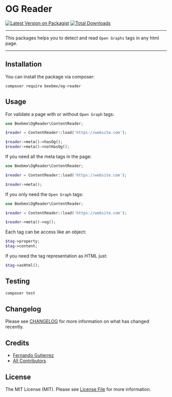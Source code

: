 # OG Reader

[![Latest Version on Packagist](https://img.shields.io/packagist/v/beebmx/og-reader.svg?style=flat-square)](https://packagist.org/packages/beebmx/og-reader)
[![Total Downloads](https://img.shields.io/packagist/dt/beebmx/og-reader.svg?style=flat-square)](https://packagist.org/packages/beebmx/og-reader)

---
This packages helps you to detect and read `Open Graphs` tags in any html page.

---


## Installation

You can install the package via composer:

```shell
composer require beebmx/og-reader
```

## Usage

For validate a page with or without `Open Graph` tags:

```php
use Beebmx\OgReader\ContentReader;

$reader = ContentReader::load('https://website.com');

$reader->meta()->hasOg();
$reader->meta()->notHasOg();
```

If you need all the meta tags in the page:

```php
use Beebmx\OgReader\ContentReader;

$reader = ContentReader::load('https://website.com');

$reader->meta();
```

If you only need the `Open Graph` tags:

```php
use Beebmx\OgReader\ContentReader;

$reader = ContentReader::load('https://website.com');

$reader->meta()->og();
```

Each tag can be access like an object:

```php
$tag->property;
$tag->content;
```

If you need the tag representation as HTML just:

```php
$tag->asHtml();
```

## Testing

```bash
composer test
```

## Changelog

Please see [CHANGELOG](CHANGELOG.md) for more information on what has changed recently.

## Credits

- [Fernando Gutierrez](https://github.com/beebmx)
- [All Contributors](../../contributors)

## License

The MIT License (MIT). Please see [License File](LICENSE.md) for more information.